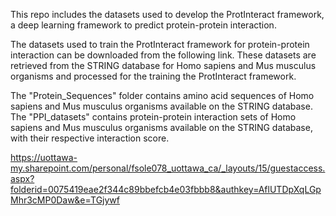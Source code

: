 

This repo includes the datasets used to develop the ProtInteract framework, a deep learning framework to predict protein-protein interaction.

The datasets used to train the ProtInteract framework for protein-protein interaction can be downloaded from the following link. These datasets are retrieved from the STRING database for Homo sapiens and Mus musculus organisms and processed for the training the ProtInteract framework.

The "Protein_Sequences" folder contains amino acid sequences of Homo sapiens and Mus musculus organisms available on the STRING database. 
The "PPI_datasets" contains protein-protein interaction sets of Homo sapiens and Mus musculus organisms available on the STRING database, with their respective interaction score.


https://uottawa-my.sharepoint.com/personal/fsole078_uottawa_ca/_layouts/15/guestaccess.aspx?folderid=0075419eae2f344c89bbefcb4e03fbbb8&authkey=AflUTDpXqLGpMhr3cMP0Daw&e=TGjywf

